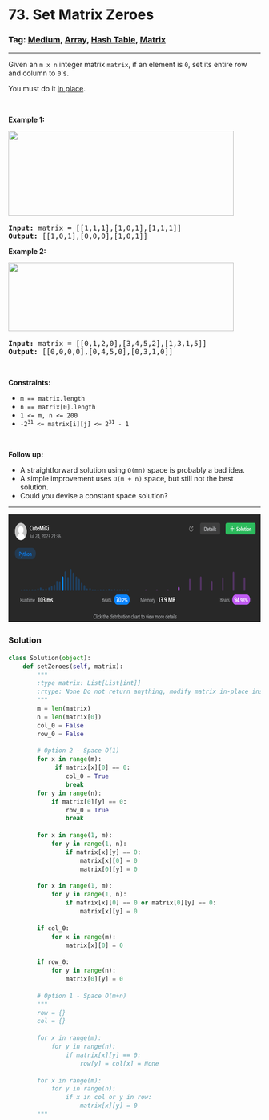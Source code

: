 # 73. Set Matrix Zeroes
### Tag: [Medium](https://github.com/TheOnlyMiki/LeetCode-For-Fun/tree/main#medium-level), [Array](https://github.com/TheOnlyMiki/LeetCode-For-Fun/tree/main#array), [Hash Table](https://github.com/TheOnlyMiki/LeetCode-For-Fun/tree/main#hash-table), [Matrix](https://github.com/TheOnlyMiki/LeetCode-For-Fun/tree/main#matrix)
---
<div class="px-5 pt-4"><div class="flex"></div><div class="_1l1MA" data-track-load="description_content"><p>Given an <code>m x n</code> integer matrix <code>matrix</code>, if an element is <code>0</code>, set its entire row and column to <code>0</code>'s.</p>

<p>You must do it <a href="https://en.wikipedia.org/wiki/In-place_algorithm" target="_blank">in place</a>.</p>

<p>&nbsp;</p>
<p><strong class="example">Example 1:</strong></p>
<img alt="" src="https://assets.leetcode.com/uploads/2020/08/17/mat1.jpg" style="width: 450px; height: 169px;">
<pre><strong>Input:</strong> matrix = [[1,1,1],[1,0,1],[1,1,1]]
<strong>Output:</strong> [[1,0,1],[0,0,0],[1,0,1]]
</pre>

<p><strong class="example">Example 2:</strong></p>
<img alt="" src="https://assets.leetcode.com/uploads/2020/08/17/mat2.jpg" style="width: 450px; height: 137px;">
<pre><strong>Input:</strong> matrix = [[0,1,2,0],[3,4,5,2],[1,3,1,5]]
<strong>Output:</strong> [[0,0,0,0],[0,4,5,0],[0,3,1,0]]
</pre>

<p>&nbsp;</p>
<p><strong>Constraints:</strong></p>

<ul>
	<li><code>m == matrix.length</code></li>
	<li><code>n == matrix[0].length</code></li>
	<li><code>1 &lt;= m, n &lt;= 200</code></li>
	<li><code>-2<sup>31</sup> &lt;= matrix[i][j] &lt;= 2<sup>31</sup> - 1</code></li>
</ul>

<p>&nbsp;</p>
<p><strong>Follow up:</strong></p>

<ul>
	<li>A straightforward solution using <code>O(mn)</code> space is probably a bad idea.</li>
	<li>A simple improvement uses <code>O(m + n)</code> space, but still not the best solution.</li>
	<li>Could you devise a constant space solution?</li>
</ul>
</div></div>

---
<img src="Submit.png" width="700" height="215" />

### Solution

```python
class Solution(object):
    def setZeroes(self, matrix):
        """
        :type matrix: List[List[int]]
        :rtype: None Do not return anything, modify matrix in-place instead.
        """
        m = len(matrix)
        n = len(matrix[0])
        col_0 = False
        row_0 = False

        # Option 2 - Space O(1)
        for x in range(m):
             if matrix[x][0] == 0:
                col_0 = True
                break
        for y in range(n):
            if matrix[0][y] == 0:
                row_0 = True
                break

        for x in range(1, m):
            for y in range(1, n):
                if matrix[x][y] == 0:
                    matrix[x][0] = 0
                    matrix[0][y] = 0

        for x in range(1, m):
            for y in range(1, n):
                if matrix[x][0] == 0 or matrix[0][y] == 0:
                    matrix[x][y] = 0

        if col_0:
            for x in range(m):
                matrix[x][0] = 0

        if row_0:
            for y in range(n):
                matrix[0][y] = 0

        # Option 1 - Space O(m+n)
        """
        row = {}
        col = {}

        for x in range(m):
            for y in range(n):
                if matrix[x][y] == 0:
                    row[y] = col[x] = None

        for x in range(m):
            for y in range(n):
                if x in col or y in row:
                    matrix[x][y] = 0
        """
```
